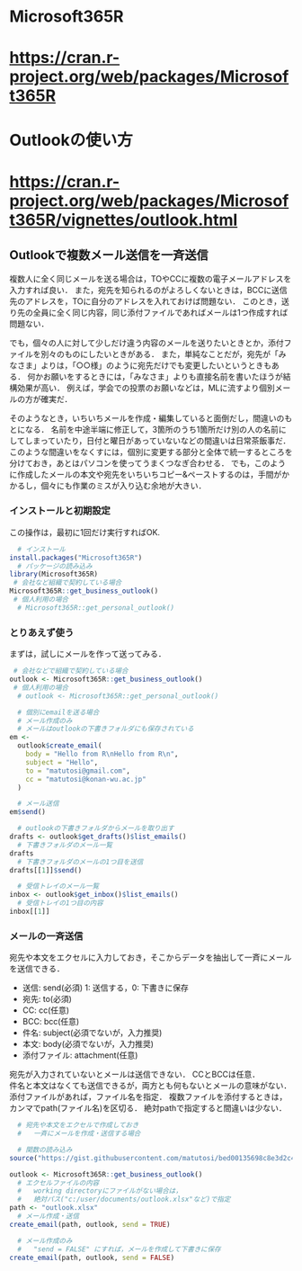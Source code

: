 # Microsoft365R
  #   https://cran.r-project.org/web/packages/Microsoft365R
  # Outlookの使い方
  #   https://cran.r-project.org/web/packages/Microsoft365R/vignettes/outlook.html

## Outlookで複数メール送信を一斉送信

複数人に全く同じメールを送る場合は，TOやCCに複数の電子メールアドレスを入力すれば良い．
また，宛先を知られるのがよろしくないときは，BCCに送信先のアドレスを，TOに自分のアドレスを入れておけば問題ない．
このとき，送り先の全員に全く同じ内容，同じ添付ファイルであればメールは1つ作成すれば問題ない．

でも，個々の人に対して少しだけ違う内容のメールを送りたいときとか，添付ファイルを別々のものにしたいときがある．
また，単純なことだが，宛先が「みなさま」よりは，「○○様」のように宛先だけでも変更したいというときもある．
何かお願いをするときには，「みなさま」よりも直接名前を書いたほうが結構効果が高い．
例えば，学会での投票のお願いなどは，MLに流すより個別メールの方が確実だ．

そのようなとき，いちいちメールを作成・編集していると面倒だし，間違いのもとになる．
名前を中途半端に修正して，3箇所のうち1箇所だけ別の人の名前にしてしまっていたり，日付と曜日があっていないなどの間違いは日常茶飯事だ．
このような間違いをなくすには，個別に変更する部分と全体で統一するところを分けておき，あとはパソコンを使ってうまくつなぎ合わせる．
でも，このように作成したメールの本文や宛先をいちいちコピー&ペーストするのは，手間がかかるし，個々にも作業のミスが入り込む余地が大きい．





### インストールと初期設定

この操作は，最初に1回だけ実行すればOK.

```r
  # インストール
install.packages("Microsoft365R")
  # パッケージの読み込み
library(Microsoft365R)
 # 会社など組織で契約している場合
Microsoft365R::get_business_outlook()
 # 個人利用の場合
  # Microsoft365R::get_personal_outlook()
```

### とりあえず使う

まずは，試しにメールを作って送ってみる．


```r
 # 会社などで組織で契約している場合
outlook <- Microsoft365R::get_business_outlook()
 # 個人利用の場合
  # outlook <- Microsoft365R::get_personal_outlook()

  # 個別にemailを送る場合
  # メール作成のみ
  # メールはoutlookの下書きフォルダにも保存されている
em <- 
  outlook$create_email(
    body = "Hello from R\nHello from R\n", 
    subject = "Hello",
    to = "matutosi@gmail.com", 
    cc = "matutosi@konan-wu.ac.jp"
  )

  # メール送信
em$send()

  # outlookの下書きフォルダからメールを取り出す
drafts <- outlook$get_drafts()$list_emails()
  # 下書きフォルダのメール一覧
drafts
  # 下書きフォルダのメールの1つ目を送信
drafts[[1]]$send()

  # 受信トレイのメール一覧
inbox <- outlook$get_inbox()$list_emails()
  # 受信トレイの1つ目の内容
inbox[[1]]
```


### メールの一斉送信

宛先や本文をエクセルに入力しておき，そこからデータを抽出して一斉にメールを送信できる．

- 送信: send(必須)   1: 送信する，0: 下書きに保存
- 宛先: to(必須)   
- CC: cc(任意)   
- BCC: bcc(任意)   
- 件名: subject(必須でないが，入力推奨)   
- 本文: body(必須でないが，入力推奨)   
- 添付ファイル: attachment(任意)   

宛先が入力されていないとメールは送信できない．
CCとBCCは任意．   
件名と本文はなくても送信できるが，両方とも何もないとメールの意味がない．   
添付ファイルがあれば，ファイル名を指定．
複数ファイルを添付するときは，カンマでpath(ファイル名)を区切る．
絶対pathで指定すると間違いは少ない．


```r
  # 宛先や本文をエクセルで作成しておき
  #   一斉にメールを作成・送信する場合

  # 関数の読み込み
source("https://gist.githubusercontent.com/matutosi/bed00135698c8e3d2c49ef08d12eef9c/raw/6acc2de844eeeab03aaf36f2391e223d621b36a8/outlook.R")

outlook <- Microsoft365R::get_business_outlook()
  # エクセルファイルの内容
  #   working directoryにファイルがない場合は，
  #   絶対パス("c:/user/documents/outlook.xlsx"など)で指定
path <- "outlook.xlsx"
  # メール作成・送信
create_email(path, outlook, send = TRUE)

  # メール作成のみ
  #   "send = FALSE" にすれば，メールを作成して下書きに保存
create_email(path, outlook, send = FALSE)
```
